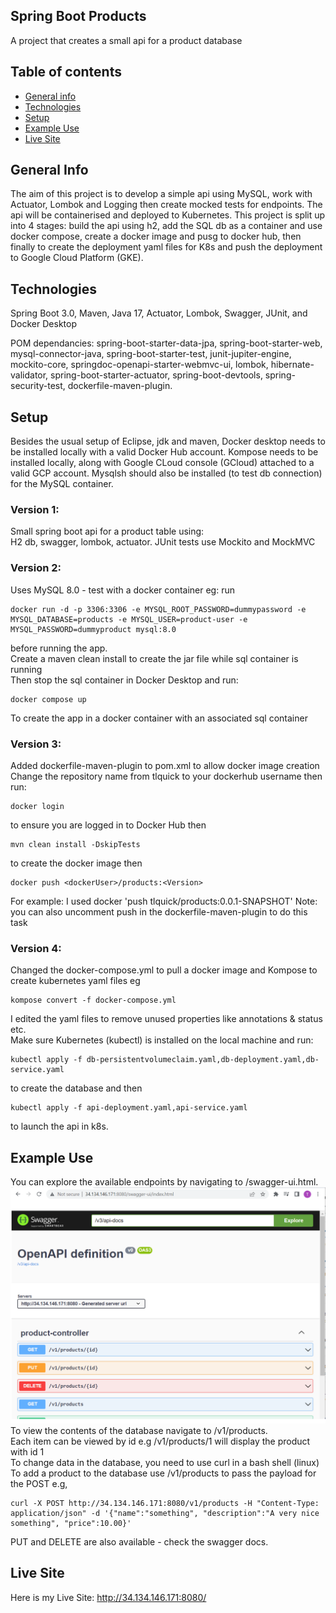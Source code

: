 ## Spring Boot Products
A project that creates a small api for a product database
## Table of contents
* [General info](#general-info)
* [Technologies](#technologies)
* [Setup](#setup)
* [Example Use](#example-use)
* [Live Site](#live-site)

## General Info
The aim of this project is to develop a simple api using MySQL, work with Actuator, Lombok and Logging then create mocked tests for endpoints. The api will be containerised and deployed to Kubernetes. This project is split up into 4 stages: build the api using h2, add the SQL db as a container and use docker compose, create a docker image and pusg to docker hub, then finally to create the deployment yaml files for K8s and push the deployment to Google Cloud Platform (GKE).
## Technologies
Spring Boot 3.0, Maven, Java 17, Actuator, Lombok, Swagger, JUnit, and Docker Desktop

POM dependancies: 
spring-boot-starter-data-jpa, spring-boot-starter-web, mysql-connector-java, spring-boot-starter-test, junit-jupiter-engine, mockito-core, springdoc-openapi-starter-webmvc-ui, lombok, hibernate-validator, spring-boot-starter-actuator, spring-boot-devtools, spring-security-test, dockerfile-maven-plugin.

## Setup
Besides the usual setup of Eclipse, jdk and maven, Docker desktop needs to be installed locally with a valid Docker Hub account. Kompose needs to be installed locally, along with Google CLoud console (GCloud) attached to a valid GCP account. Mysqlsh should also be installed (to test db connection) for the MySQL container. 

### Version 1: 
Small spring boot api for a product table using: <br>
 H2 db, swagger, lombok, actuator. JUnit tests use Mockito and MockMVC <br>
 
### Version 2: 
Uses MySQL 8.0 - test with a docker container eg: run <br>
 ```
 docker run -d -p 3306:3306 -e MYSQL_ROOT_PASSWORD=dummypassword -e MYSQL_DATABASE=products -e MYSQL_USER=product-user -e MYSQL_PASSWORD=dummyproduct mysql:8.0
```
before running the app. <br>
Create a maven clean install to create the jar file while sql container is running <br>
Then stop the sql container in Docker Desktop and run:
```
docker compose up
```
To create the app in a docker container with an associated sql container <br>
### Version 3:
Added dockerfile-maven-plugin to pom.xml to allow docker image creation <br>
Change the repository name from tlquick to your dockerhub username then run:
```
docker login
```
to ensure you are logged in to Docker Hub then
```
mvn clean install -DskipTests
```
to create the docker image then
```
docker push <dockerUser>/products:<Version>
```
For example: I used docker 'push tlquick/products:0.0.1-SNAPSHOT'
Note: you can also uncomment <goal>push</goal> in the dockerfile-maven-plugin to do this task
### Version 4: 
Changed the docker-compose.yml to pull a docker image and  Kompose to create kubernetes yaml files eg
```
kompose convert -f docker-compose.yml
```
I edited the yaml files to remove unused properties like annotations & status etc. <br>
Make sure Kubernetes (kubectl) is installed on the local machine and run:
```
kubectl apply -f db-persistentvolumeclaim.yaml,db-deployment.yaml,db-service.yaml
```
to create the database and then 

```
kubectl apply -f api-deployment.yaml,api-service.yaml
```
to launch the api in k8s.
## Example Use
You can explore the available endpoints by navigating to /swagger-ui.html. <br>
![ProductRun](/product_example.png?raw=true "Example")
To view the contents of the database navigate to /v1/products. <br>
Each item can be viewed by id e.g /v1/products/1 will display the product with id 1 <br>
To change data in the database, you need to use curl in a bash shell (linux) <br>
To add a product to the database use /v1/products to pass the payload for the POST e.g,
```
curl -X POST http://34.134.146.171:8080/v1/products -H "Content-Type: application/json" -d '{"name":"something", "description":"A very nice something", "price":10.00}' 
```
PUT and DELETE are also available - check the swagger docs.

## Live Site
Here is my Live Site: http://34.134.146.171:8080/
